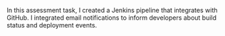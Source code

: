 In this assessment task, I created a Jenkins pipeline that integrates with
GitHub. I integrated email notifications to inform developers about
build status and deployment events. 
